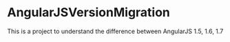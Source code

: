 # AngularJSVersionMigration
This is a project to understand the difference between AngularJS 1.5, 1.6, 1.7
